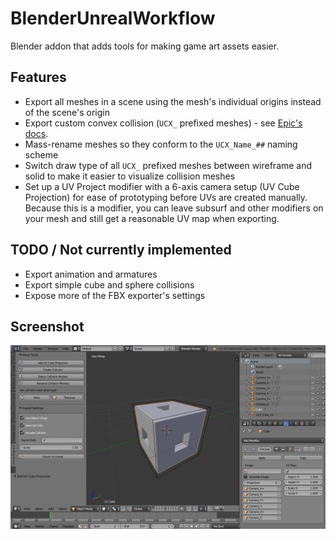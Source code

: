 # BlenderUnrealWorkflow
Blender addon that adds tools for making game art assets easier.

## Features
* Export all meshes in a scene using the mesh's individual origins instead of the scene's origin
* Export custom convex collision (`UCX_` prefixed meshes) - see [Epic's docs](https://docs.unrealengine.com/latest/INT/Engine/Content/FBX/StaticMeshes/index.html#collision).
* Mass-rename meshes so they conform to the `UCX_Name_##` naming scheme
* Switch draw type of all `UCX_` prefixed meshes between wireframe and solid to make it easier to visualize collision meshes
* Set up a UV Project modifier with a 6-axis camera setup (UV Cube Projection) for ease of prototyping before UVs are created manually. Because this is a modifier, you can leave subsurf and other modifiers on your mesh and still get a reasonable UV map when exporting.

## TODO / Not currently implemented
* Export animation and armatures
* Export simple cube and sphere collisions
* Expose more of the FBX exporter's settings

## Screenshot
![screenshot](https://raw.githubusercontent.com/juddc/BlenderUnrealWorkflow/master/BlenderUnrealWorkflow_Screenshot.png)
